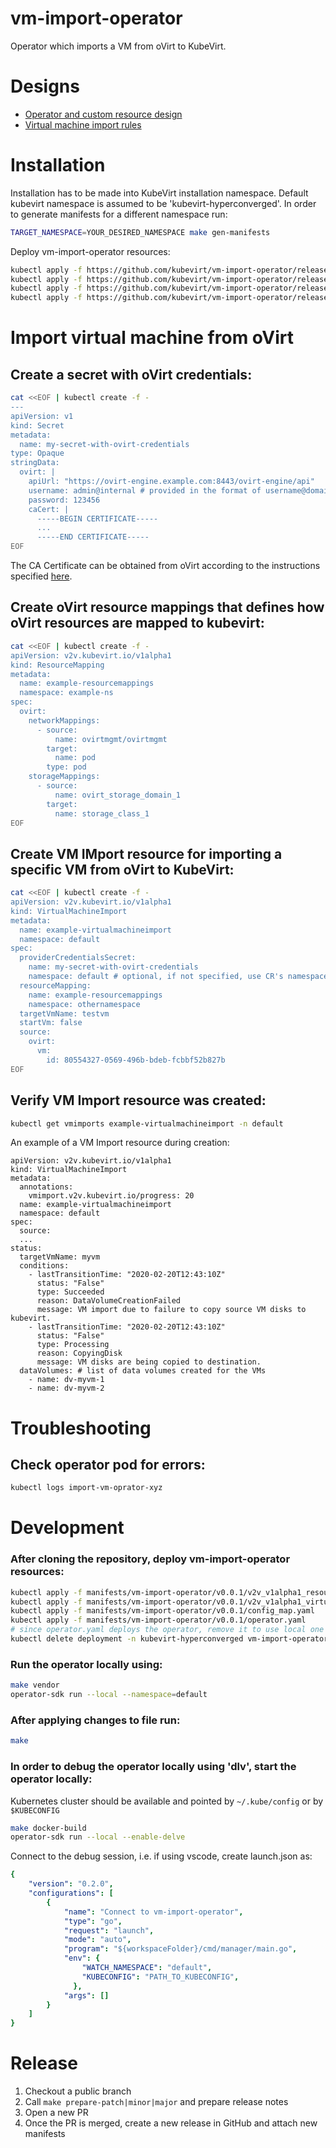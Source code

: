 vm-import-operator
==================

Operator which imports a VM from oVirt to KubeVirt.

# Designs
* [Operator and custom resource design](docs/design.md)
* [Virtual machine import rules](docs/rules.md)

# Installation
Installation has to be made into KubeVirt installation namespace.
Default kubevirt namespace is assumed to be 'kubevirt-hyperconverged'.
In order to generate manifests for a different namespace run:
```bash
TARGET_NAMESPACE=YOUR_DESIRED_NAMESPACE make gen-manifests
```

Deploy vm-import-operator resources:
```bash
kubectl apply -f https://github.com/kubevirt/vm-import-operator/releases/download/v0.0.1/v2v_v1alpha1_resourcemapping_crd.yaml
kubectl apply -f https://github.com/kubevirt/vm-import-operator/releases/download/v0.0.1/v2v_v1alpha1_virtualmachineimport_crd.yaml
kubectl apply -f https://github.com/kubevirt/vm-import-operator/releases/download/v0.0.1/config_map.yaml
kubectl apply -f https://github.com/kubevirt/vm-import-operator/releases/download/v0.0.1/operator.yaml
```

# Import virtual machine from oVirt
## Create a secret with oVirt credentials:
```bash
cat <<EOF | kubectl create -f -
---
apiVersion: v1
kind: Secret
metadata:
  name: my-secret-with-ovirt-credentials
type: Opaque
stringData:
  ovirt: |
    apiUrl: "https://ovirt-engine.example.com:8443/ovirt-engine/api"
    username: admin@internal # provided in the format of username@domain
    password: 123456
    caCert: |
      -----BEGIN CERTIFICATE-----
      ...
      -----END CERTIFICATE-----
EOF
```

The CA Certificate can be obtained from oVirt according to the instructions specified [here](http://ovirt.github.io/ovirt-engine-api-model/4.4/#_obtaining_the_ca_certificate).

## Create oVirt resource mappings that defines how oVirt resources are mapped to kubevirt:
```bash
cat <<EOF | kubectl create -f -
apiVersion: v2v.kubevirt.io/v1alpha1
kind: ResourceMapping
metadata:
  name: example-resourcemappings
  namespace: example-ns
spec:
  ovirt:
    networkMappings:
      - source:
          name: ovirtmgmt/ovirtmgmt
        target:
          name: pod
        type: pod
    storageMappings:
      - source:
          name: ovirt_storage_domain_1
        target:
          name: storage_class_1
EOF
```

## Create VM IMport resource for importing a specific VM from oVirt to KubeVirt:
```bash
cat <<EOF | kubectl create -f -
apiVersion: v2v.kubevirt.io/v1alpha1
kind: VirtualMachineImport
metadata:
  name: example-virtualmachineimport
  namespace: default
spec:
  providerCredentialsSecret:
    name: my-secret-with-ovirt-credentials
    namespace: default # optional, if not specified, use CR's namespace
  resourceMapping:
    name: example-resourcemappings
    namespace: othernamespace
  targetVmName: testvm
  startVm: false
  source:
    ovirt:
      vm:
        id: 80554327-0569-496b-bdeb-fcbbf52b827b
EOF
```

## Verify VM Import resource was created:

```bash
kubectl get vmimports example-virtualmachineimport -n default
```

An example of a VM Import resource during creation:
```
apiVersion: v2v.kubevirt.io/v1alpha1
kind: VirtualMachineImport
metadata:
  annotations:
    vmimport.v2v.kubevirt.io/progress: 20
  name: example-virtualmachineimport
  namespace: default
spec:
  source:
  ...
status:
  targetVmName: myvm
  conditions:
    - lastTransitionTime: "2020-02-20T12:43:10Z"
      status: "False"
      type: Succeeded
      reason: DataVolumeCreationFailed
      message: VM import due to failure to copy source VM disks to kubevirt.
    - lastTransitionTime: "2020-02-20T12:43:10Z"
      status: "False"
      type: Processing
      reason: CopyingDisk
      message: VM disks are being copied to destination.
  dataVolumes: # list of data volumes created for the VMs
    - name: dv-myvm-1
    - name: dv-myvm-2
```


# Troubleshooting

## Check operator pod for errors:
```bash
kubectl logs import-vm-oprator-xyz
```

# Development
### After cloning the repository, deploy vm-import-operator resources:
```bash
kubectl apply -f manifests/vm-import-operator/v0.0.1/v2v_v1alpha1_resourcemapping_crd.yaml
kubectl apply -f manifests/vm-import-operator/v0.0.1/v2v_v1alpha1_virtualmachineimport_crd.yaml
kubectl apply -f manifests/vm-import-operator/v0.0.1/config_map.yaml
kubectl apply -f manifests/vm-import-operator/v0.0.1/operator.yaml
# since operator.yaml deploys the operator, remove it to use local one
kubectl delete deployment -n kubevirt-hyperconverged vm-import-operator
```
### Run the operator locally using:
```bash
make vendor
operator-sdk run --local --namespace=default
```

### After applying changes to file run:
```bash
make
```

### In order to debug the operator locally using 'dlv', start the operator locally:
Kubernetes cluster should be available and pointed by `~/.kube/config` or by `$KUBECONFIG`

```bash
make docker-build
operator-sdk run --local --enable-delve
```
Connect to the debug session, i.e. if using vscode, create launch.json as:

```yaml
{
    "version": "0.2.0",
    "configurations": [
        {
            "name": "Connect to vm-import-operator",
            "type": "go",
            "request": "launch",
            "mode": "auto",
            "program": "${workspaceFolder}/cmd/manager/main.go",
            "env": {
                "WATCH_NAMESPACE": "default",
                "KUBECONFIG": "PATH_TO_KUBECONFIG",
              },
            "args": []
        }
    ]
}
```
# Release
1. Checkout a public branch
2. Call `make prepare-patch|minor|major` and prepare release notes
3. Open a new PR
4. Once the PR is merged, create a new release in GitHub and attach new manifests
